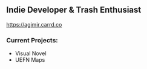 ## Indie Developer & Trash Enthusiast
https://agimir.carrd.co

### Current Projects:
- Visual Novel
- UEFN Maps
